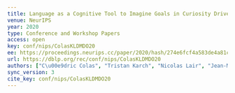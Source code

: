 ```yaml
---
title: Language as a Cognitive Tool to Imagine Goals in Curiosity Driven Exploration.
venue: NeurIPS
year: 2020
type: Conference and Workshop Papers
access: open
key: conf/nips/ColasKLDMDO20
ee: https://proceedings.neurips.cc/paper/2020/hash/274e6fcf4a583de4a81c6376f17673e7-Abstract.html
url: https://dblp.org/rec/conf/nips/ColasKLDMDO20
authors: ["C\u00e9dric Colas", "Tristan Karch", "Nicolas Lair", "Jean-Michel Dussoux", "Cl\u00e9ment Moulin-Frier", "Peter F. Dominey", "Pierre-Yves Oudeyer"]
sync_version: 3
cite_key: conf/nips/ColasKLDMDO20
---
```

